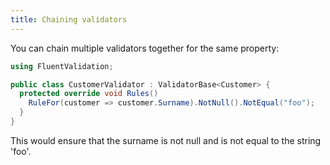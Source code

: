 ```yaml
---
title: Chaining validators
---
```

You can chain multiple validators together for the same property:

```csharp
using FluentValidation;

public class CustomerValidator : ValidatorBase<Customer> {
  protected override void Rules() 
    RuleFor(customer => customer.Surname).NotNull().NotEqual("foo");
  }
}
```

This would ensure that the surname is not null and is not equal to the string 'foo'. 
